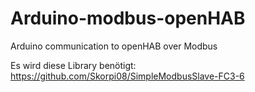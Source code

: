 Arduino-modbus-openHAB
======================

Arduino communication to openHAB over Modbus

Es wird diese Library benötigt:
https://github.com/Skorpi08/SimpleModbusSlave-FC3-6
